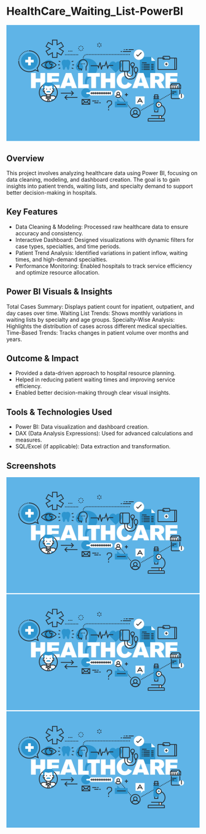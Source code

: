 # HealthCare_Waiting_List-PowerBI

![](https://github.com/vipvinoth/HealthCare_Waiting_List-PowerBI/blob/main/logo.png)

## Overview
This project involves analyzing healthcare data using Power BI, focusing on data cleaning, modeling, and dashboard creation. The goal is to gain insights into patient trends, waiting lists, and specialty demand to support better decision-making in hospitals.

## Key Features
- Data Cleaning & Modeling: Processed raw healthcare data to ensure accuracy and consistency.
- Interactive Dashboard: Designed visualizations with dynamic filters for case types, specialties, and time periods.
- Patient Trend Analysis: Identified variations in patient inflow, waiting times, and high-demand specialties.
- Performance Monitoring: Enabled hospitals to track service efficiency and optimize resource allocation.

## Power BI Visuals & Insights
Total Cases Summary: Displays patient count for inpatient, outpatient, and day cases over time.
Waiting List Trends: Shows monthly variations in waiting lists by specialty and age groups.
Specialty-Wise Analysis: Highlights the distribution of cases across different medical specialties.
Time-Based Trends: Tracks changes in patient volume over months and years.

## Outcome & Impact
- Provided a data-driven approach to hospital resource planning.
- Helped in reducing patient waiting times and improving service efficiency.
- Enabled better decision-making through clear visual insights.

## Tools & Technologies Used
- Power BI: Data visualization and dashboard creation.
- DAX (Data Analysis Expressions): Used for advanced calculations and measures.
- SQL/Excel (if applicable): Data extraction and transformation.

## Screenshots
![](https://github.com/vipvinoth/HealthCare_Waiting_List-PowerBI/blob/main/logo.png)
![](https://github.com/vipvinoth/HealthCare_Waiting_List-PowerBI/blob/main/logo.png)
![](https://github.com/vipvinoth/HealthCare_Waiting_List-PowerBI/blob/main/logo.png)

